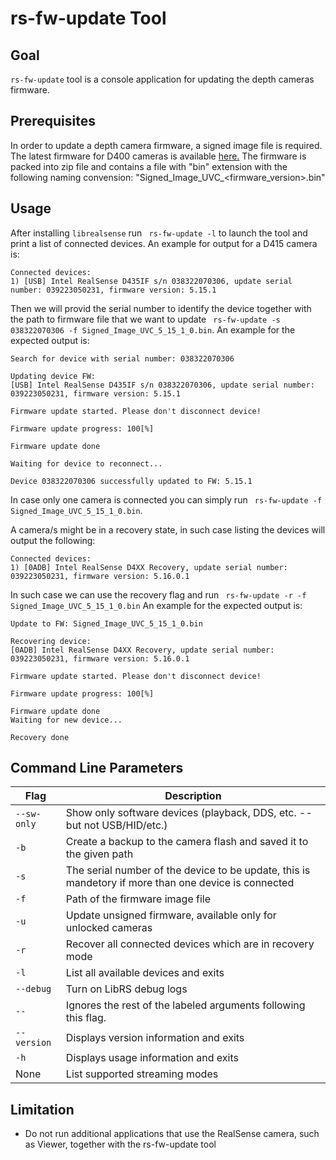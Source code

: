 # rs-fw-update Tool

## Goal
`rs-fw-update` tool is a console application for updating the depth cameras firmware.

## Prerequisites
In order to update a depth camera firmware, a signed image file is required.
The latest firmware for D400 cameras is available [here.](https://downloadcenter.intel.com/download/28870/Latest-Firmware-for-Intel-RealSense-D400-Product-Family?product=128255)
The firmware is packed into zip file and contains a file with "bin" extension with the following naming convension: "Signed_Image_UVC_<firmware_version>.bin"

## Usage
After installing `librealsense` run ` rs-fw-update -l` to launch the tool and print a list of connected devices.
An example for output for a D415 camera is:

```
Connected devices:
1) [USB] Intel RealSense D435IF s/n 038322070306, update serial number: 039223050231, firmware version: 5.15.1
```

Then we will provid the serial number to identify the device together with the path to firmware file that we want to update ` rs-fw-update -s 038322070306 -f Signed_Image_UVC_5_15_1_0.bin`.
An example for the expected output is:

```
Search for device with serial number: 038322070306

Updating device FW:
[USB] Intel RealSense D435IF s/n 038322070306, update serial number: 039223050231, firmware version: 5.15.1

Firmware update started. Please don't disconnect device!

Firmware update progress: 100[%]

Firmware update done

Waiting for device to reconnect...

Device 038322070306 successfully updated to FW: 5.15.1
```

In case only one camera is connected you can simply run ` rs-fw-update -f Signed_Image_UVC_5_15_1_0.bin`.

A camera/s might be in a recovery state, in such case listing the devices will output the following:

```
Connected devices:
1) [0ADB] Intel RealSense D4XX Recovery, update serial number: 039223050231, firmware version: 5.16.0.1
```

In such case we can use the recovery flag and run ` rs-fw-update -r -f Signed_Image_UVC_5_15_1_0.bin`
An example for the expected output is:

```
Update to FW: Signed_Image_UVC_5_15_1_0.bin

Recovering device:
[0ADB] Intel RealSense D4XX Recovery, update serial number: 039223050231, firmware version: 5.16.0.1

Firmware update started. Please don't disconnect device!

Firmware update progress: 100[%]

Firmware update done
Waiting for new device...

Recovery done

```

## Command Line Parameters

|Flag   |Description   |
|---|---|
|`--sw-only`|Show only software devices (playback, DDS, etc. -- but not USB/HID/etc.)|
|`-b`|Create a backup to the camera flash and saved it to the given path|
|`-s`|The serial number of the device to be update, this is mandetory if more than one device is connected|
|`-f`|Path of the firmware image file|
|`-u`|Update unsigned firmware, available only for unlocked cameras|
|`-r`|Recover all connected devices which are in recovery mode|
|`-l`|List all available devices and exits|
|`--debug`|Turn on LibRS debug logs|
|`--`|Ignores the rest of the labeled arguments following this flag.|
|`--version`|Displays version information and exits|
|`-h`|Displays usage information and exits|
| None| List supported streaming modes|

## Limitation
* Do not run additional applications that use the RealSense camera, such as Viewer, together with the rs-fw-update tool
